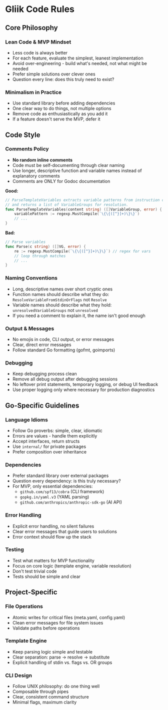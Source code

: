 # Gliik Code Rules

## Core Philosophy

### Lean Code & MVP Mindset
- Less code is always better
- For each feature, evaluate the simplest, leanest implementation
- Avoid over-engineering - build what's needed, not what might be needed
- Prefer simple solutions over clever ones
- Question every line: does this truly need to exist?

### Minimalism in Practice
- Use standard library before adding dependencies
- One clear way to do things, not multiple options
- Remove code as enthusiastically as you add it
- If a feature doesn't serve the MVP, defer it

## Code Style

### Comments Policy
- **No random inline comments**
- Code must be self-documenting through clear naming
- Use longer, descriptive function and variable names instead of explanatory comments
- Comments are ONLY for Godoc documentation

**Good:**
```go
// ParseTemplateVariables extracts variable patterns from instruction content
// and returns a list of VariableGroups for resolution.
func ParseTemplateVariables(content string) ([]VariableGroup, error) {
    variablePattern := regexp.MustCompile(`\{\{([^}]+)\}\}`)
    // ...
}
```

**Bad:**
```go
// Parse variables
func Parse(c string) ([]VG, error) {
    re := regexp.MustCompile(`\{\{([^}]+)\}\}`) // regex for vars
    // loop through matches
    // ...
}
```

### Naming Conventions
- Long, descriptive names over short cryptic ones
- Function names should describe what they do: `ResolveVariableFromStdinOrFlags` not `Resolve`
- Variable names should describe what they hold: `unresolvedVariableGroups` not `unresolved`
- If you need a comment to explain it, the name isn't good enough

### Output & Messages
- No emojis in code, CLI output, or error messages
- Clear, direct error messages
- Follow standard Go formatting (gofmt, goimports)

### Debugging
- Keep debugging process clean
- Remove all debug output after debugging sessions
- No leftover print statements, temporary logging, or debug UI feedback
- Use proper logging only where necessary for production diagnostics

## Go-Specific Guidelines

### Language Idioms
- Follow Go proverbs: simple, clear, idiomatic
- Errors are values - handle them explicitly
- Accept interfaces, return structs
- Use `internal/` for private packages
- Prefer composition over inheritance

### Dependencies
- Prefer standard library over external packages
- Question every dependency: is this truly necessary?
- For MVP, only essential dependencies:
  - `github.com/spf13/cobra` (CLI framework)
  - `gopkg.in/yaml.v3` (YAML parsing)
  - `github.com/anthropics/anthropic-sdk-go` (AI API)

### Error Handling
- Explicit error handling, no silent failures
- Clear error messages that guide users to solutions
- Error context should flow up the stack

### Testing
- Test what matters for MVP functionality
- Focus on core logic (template engine, variable resolution)
- Don't test trivial code
- Tests should be simple and clear

## Project-Specific

### File Operations
- Atomic writes for critical files (meta.yaml, config.yaml)
- Clean error messages for file system issues
- Validate paths before operations

### Template Engine
- Keep parsing logic simple and testable
- Clear separation: parse → resolve → substitute
- Explicit handling of stdin vs. flags vs. OR groups

### CLI Design
- Follow UNIX philosophy: do one thing well
- Composable through pipes
- Clear, consistent command structure
- Minimal flags, maximum clarity
